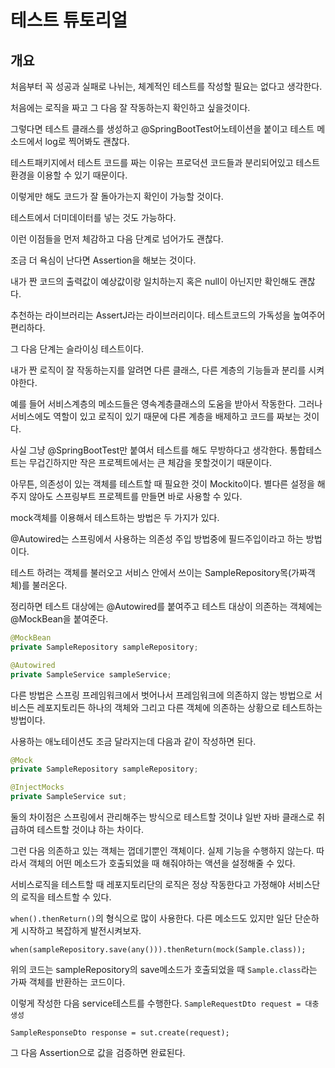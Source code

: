 # 테스트 튜토리얼

## 개요

처음부터 꼭 성공과 실패로 나뉘는, 체계적인 테스트를 작성할 필요는 없다고 생각한다.

처음에는 로직을 짜고 그 다음 잘 작동하는지 확인하고 싶을것이다.

그렇다면 테스트 클래스를 생성하고 @SpringBootTest어노테이션을 붙이고 테스트 메소드에서 log로 찍어봐도 괜찮다.

테스트패키지에서 테스트 코드를 짜는 이유는 프로덕션 코드들과 분리되어있고 테스트 환경을 이용할 수 있기 때문이다.

이렇게만 해도 코드가 잘 돌아가는지 확인이 가능할 것이다.

테스트에서 더미데이터를 넣는 것도 가능하다. 

이런 이점들을 먼저 체감하고 다음 단계로 넘어가도 괜찮다.

조금 더 욕심이 난다면 Assertion을 해보는 것이다.

내가 짠 코드의 출력값이 예상값이랑 일치하는지 혹은 null이 아닌지만 확인해도 괜찮다.

추천하는 라이브러리는 AssertJ라는 라이브러리이다. 테스트코드의 가독성을 높여주어 편리하다.

그 다음 단계는 슬라이싱 테스트이다.

내가 짠 로직이 잘 작동하는지를 알려면 다른 클래스, 다른 계층의 기능들과 분리를 시켜야한다.

예를 들어 서비스계층의 메소드들은 영속계층클래스의 도움을 받아서 작동한다. 그러나 서비스에도 역할이 있고 로직이 있기 때문에 다른 계층을 배제하고 코드를 짜보는 것이다.

사실 그냥 @SpringBootTest만 붙여서 테스트를 해도 무방하다고 생각한다. 통합테스트는 무겁긴하지만 작은 프로젝트에서는 큰 체감을 못할것이기 때문이다.

아무튼, 의존성이 있는 객체를 테스트할 때 필요한 것이 Mockito이다. 별다른 설정을 해주지 않아도 스프링부트 프로젝트를 만들면 바로 사용할 수 있다.

mock객체를 이용해서 테스트하는 방법은 두 가지가 있다.

@Autowired는 스프링에서 사용하는 의존성 주입 방법중에 필드주입이라고 하는 방법이다.

테스트 하려는 객체를 불러오고 서비스 안에서 쓰이는 SampleRepository목(가짜객체)를 불러온다.

정리하면 테스트 대상에는 @Autowired를 붙여주고 테스트 대상이 의존하는 객체에는 @MockBean을 붙여준다.

```java
@MockBean
private SampleRepository sampleRepository;

@Autowired
private SampleService sampleService;
``````

다른 방법은 스프링 프레임워크에서 벗어나서 프레임워크에 의존하지 않는 방법으로 서비스든 레포지토리든 하나의 객체와 그리고 다른 객체에 의존하는 상황으로 테스트하는 방법이다.

사용하는 애노테이션도 조금 달라지는데 다음과 같이 작성하면 된다.

```java
@Mock
private SampleRepository sampleRepository;

@InjectMocks
private SampleService sut;
``````

둘의 차이점은 스프링에서 관리해주는 방식으로 테스트할 것이냐 일반 자바 클래스로 취급하여 테스트할 것이냐 하는 차이다.

그런 다음 의존하고 있는 객체는 껍데기뿐인 객체이다. 실제 기능을 수행하지 않는다. 따라서 객체의 어떤 메소드가 호출되었을 때 해줘야하는 액션을 설정해줄 수 있다.

서비스로직을 테스트할 때 레포지토리단의 로직은 정상 작동한다고 가정해야 서비스단의 로직을 테스트할 수 있다.

`when().thenReturn()`의 형식으로 많이 사용한다. 다른 메소드도 있지만 일단 단순하게 시작하고 복잡하게 발전시켜보자.

`when(sampleRepository.save(any())).thenReturn(mock(Sample.class));`

위의 코드는 sampleRepository의 save메소드가 호출되었을 때 `Sample.class`라는 가짜 객체를 반환하는 코드이다.

이렇게 작성한 다음 service테스트를 수행한다.
`SampleRequestDto request = 대충 생성`

`SampleResponseDto response = sut.create(request);`

그 다음 Assertion으로 값을 검증하면 완료된다.











